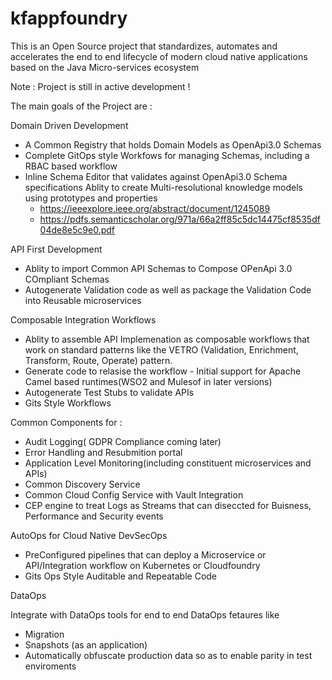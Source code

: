 # kfappfoundry
This is an Open Source project that standardizes, automates and accelerates the end to end lifecycle of modern cloud native applications based on the Java Micro-services ecosystem

Note : Project is still in active development !

The main goals of the Project are :

Domain Driven Development

- A Common Registry that holds Domain Models as OpenApi3.0 Schemas
- Complete  GitOps style Workfows for managing Schemas, including a RBAC based workflow 
- Inline Schema Editor that validates against OpenApi3.0 Schema specifications
  Ablity to create Multi-resolutional knowledge models  using prototypes and properties
  - https://ieeexplore.ieee.org/abstract/document/1245089
  - https://pdfs.semanticscholar.org/971a/66a2ff85c5dc14475cf8535df04de8e5c9e0.pdf

API First Development

- Ablity to import Common API Schemas to Compose OPenApi 3.0 COmpliant Schemas
- Autogenerate  Validation code as well as package the Validation Code into Reusable microservices

Composable Integration Workflows

- Ablity to assemble API Implemenation as composable workflows that work on standard patterns like the VETRO (Validation, Enrichment, Transform, Route, Operate) pattern.
- Generate code to relasise the workflow - Initial support for Apache Camel based runtimes(WSO2 and Mulesof in later versions)
- Autogenerate Test Stubs to validate APIs
- Gits Style Workflows 

Common Components for :

- Audit Logging( GDPR Compliance coming later)
- Error Handling and Resubmition portal
- Application Level Monitoring(including constituent microservices and APIs)
- Common Discovery Service 
- Common Cloud Config Service with Vault Integration 
- CEP engine to treat Logs as Streams that can diseccted for Buisness, Performance and Security events

AutoOps for Cloud Native DevSecOps

- PreConfigured pipelines that can deploy a Microservice or API/Integration workflow on Kubernetes or Cloudfoundry
- Gits Ops Style Auditable and Repeatable Code

DataOps 

Integrate with DataOps tools for end to end DataOps fetaures like 
- Migration 
- Snapshots (as an application)
- Automatically obfuscate production data so as to enable parity in test enviroments 


